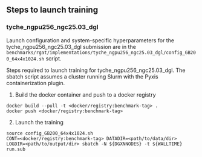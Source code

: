 ## Steps to launch training

### tyche_ngpu256_ngc25.03_dgl

Launch configuration and system-specific hyperparameters for the
tyche_ngpu256_ngc25.03_dgl submission are in the
`benchmarks/rgat/implementations/tyche_ngpu256_ngc25.03_dgl/config_GB200_64x4x1024.sh` script.

Steps required to launch training for tyche_ngpu256_ngc25.03_dgl.  The sbatch
script assumes a cluster running Slurm with the Pyxis containerization plugin.

1. Build the docker container and push to a docker registry

```
docker build --pull -t <docker/registry:benchmark-tag> .
docker push <docker/registry:benchmark-tag>
```

2. Launch the training
```
source config_GB200_64x4x1024.sh
CONT=<docker/registry:benchmark-tag> DATADIR=<path/to/data/dir> LOGDIR=<path/to/output/dir> sbatch -N ${DGXNNODES} -t ${WALLTIME} run.sub
```
